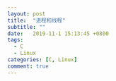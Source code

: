```yaml
---
layout: post
title:  "进程和线程"
subtitle: ""
date:   2019-11-1 15:13:45 +0800
tags:
  - C
  - Linux
categories: [C, Linux]
comment: true
---
```


